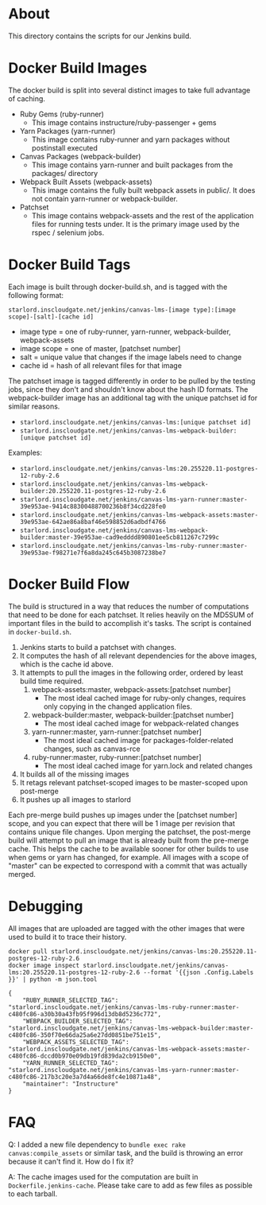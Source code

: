 # About

This directory contains the scripts for our Jenkins build.

# Docker Build Images

The docker build is split into several distinct images to take full advantage
of caching.

- Ruby Gems (ruby-runner)
    - This image contains instructure/ruby-passenger + gems
- Yarn Packages (yarn-runner)
    - This image contains ruby-runner and yarn packages without postinstall executed
- Canvas Packages (webpack-builder)
    - This image contains yarn-runner and built packages from the packages/ directory
- Webpack Built Assets (webpack-assets)
    - This image contains the fully built webpack assets in public/. It does not contain
  yarn-runner or webpack-builder.
- Patchset
    - This image contains webpack-assets and the rest of the application files for
  running tests under. It is the primary image used by the rspec / selenium jobs.

# Docker Build Tags

Each image is built through docker-build.sh, and is tagged with the following format:

```
starlord.inscloudgate.net/jenkins/canvas-lms-[image type]:[image scope]-[salt]-[cache id]
```

- image type = one of ruby-runner, yarn-runner, webpack-builder, webpack-assets
- image scope = one of master, [patchset number]
- salt = unique value that changes if the image labels need to change
- cache id = hash of all relevant files for that image

The patchset image is tagged differently in order to be pulled by the testing jobs, since they
don't and shouldn't know about the hash ID formats. The webpack-builder image has an additional
tag with the unique patchset id for similar reasons.

- `starlord.inscloudgate.net/jenkins/canvas-lms:[unique patchset id]`
- `starlord.inscloudgate.net/jenkins/canvas-lms-webpack-builder:[unique patchset id]`

Examples:

- `starlord.inscloudgate.net/jenkins/canvas-lms:20.255220.11-postgres-12-ruby-2.6`
- `starlord.inscloudgate.net/jenkins/canvas-lms-webpack-builder:20.255220.11-postgres-12-ruby-2.6`
- `starlord.inscloudgate.net/jenkins/canvas-lms-yarn-runner:master-39e953ae-9414c88300488700236b8f34cd228fe0`
- `starlord.inscloudgate.net/jenkins/canvas-lms-webpack-assets:master-39e953ae-642ae86a8baf46e598852d6adbdf4766`
- `starlord.inscloudgate.net/jenkins/canvas-lms-webpack-builder:master-39e953ae-cad9edddd890801ee5cb811267c7299c`
- `starlord.inscloudgate.net/jenkins/canvas-lms-ruby-runner:master-39e953ae-f98271e7f6a8da245c645b3087238be7`

# Docker Build Flow

The build is structured in a way that reduces the number of computations that need to be done for each patchset. It
relies heavily on the MD5SUM of important files in the build to accomplish it's tasks. The script is contained
in `docker-build.sh`.

1. Jenkins starts to build a patchset with changes.
2. It computes the hash of all relevant dependencies for the above images, which is the cache id above.
3. It attempts to pull the images in the following order, ordered by least build time required.
    1. webpack-assets:master, webpack-assets:[patchset number]
        * The most ideal cached image for ruby-only changes, requires only copying in the changed application files.
    2. webpack-builder:master, webpack-builder:[patchset number]
        * The most ideal cached image for webpack-related changes
    3. yarn-runner:master, yarn-runner:[patchset number]
        * The most ideal cached image for packages-folder-related changes, such as canvas-rce
    4. ruby-runner:master, ruby-runner:[patchset number]
        * The most ideal cached image for yarn.lock and related changes
4. It builds all of the missing images
5. It retags relevant patchset-scoped images to be master-scoped upon post-merge
6. It pushes up all images to starlord

Each pre-merge build pushes up images under the [patchset number] scope, and you can expect that there will be 1 image
per revision that contains unique file changes. Upon merging the patchset, the post-merge build will attempt to pull
an image that is already built from the pre-merge cache. This helps the cache to be available sooner for other builds
to use when gems or yarn has changed, for example. All images with a scope of "master" can be expected to correspond
with a commit that was actually merged.

# Debugging

All images that are uploaded are tagged with the other images that were used to build it to trace their history.

```
docker pull starlord.inscloudgate.net/jenkins/canvas-lms:20.255220.11-postgres-12-ruby-2.6
docker image inspect starlord.inscloudgate.net/jenkins/canvas-lms:20.255220.11-postgres-12-ruby-2.6 --format '{{json .Config.Labels }}' | python -m json.tool

{
    "RUBY_RUNNER_SELECTED_TAG": "starlord.inscloudgate.net/jenkins/canvas-lms-ruby-runner:master-c480fc86-a30b30a43fb95f996d13db8d5236c772",
    "WEBPACK_BUILDER_SELECTED_TAG": "starlord.inscloudgate.net/jenkins/canvas-lms-webpack-builder:master-c480fc86-350f70e66da25a6e27dd0851be751e15",
    "WEBPACK_ASSETS_SELECTED_TAG": "starlord.inscloudgate.net/jenkins/canvas-lms-webpack-assets:master-c480fc86-dccd0b970e09db19fd839da2cb9150e0",
    "YARN_RUNNER_SELECTED_TAG": "starlord.inscloudgate.net/jenkins/canvas-lms-yarn-runner:master-c480fc86-217b3c20e3a7d4a66de8fc4e10871a48",
    "maintainer": "Instructure"
}
```

# FAQ

Q: I added a new file dependency to `bundle exec rake canvas:compile_assets` or similar task, and
   the build is throwing an error because it can't find it. How do I fix it?

A: The cache images used for the computation are built in `Dockerfile.jenkins-cache`. Please take
   care to add as few files as possible to each tarball.
